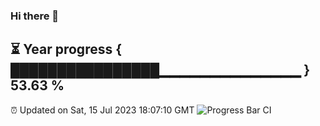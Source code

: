 ### Hi there 👋
⏳ Year progress { ████████████████▁▁▁▁▁▁▁▁▁▁▁▁▁▁ } 53.63 %
---
⏰ Updated on Sat, 15 Jul 2023 18:07:10 GMT
![Progress Bar CI](https://github.com/Moyi321/Moyi321/workflows/Progress%20Bar%20CI/badge.svg)
